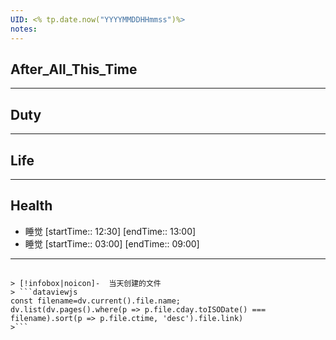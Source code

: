 ```yaml
---
UID: <% tp.date.now("YYYYMMDDHHmmss")%>
notes:
---
```

## After_All_This_Time


---
## Duty


---
## Life


---
## Health
-  睡觉 [startTime:: 12:30]  [endTime:: 13:00]
-  睡觉 [startTime:: 03:00]  [endTime:: 09:00]

---
##

```ad-flex
> [!infobox|noicon]-  当天创建的文件
> ```dataviewjs 
const filename=dv.current().file.name;
dv.list(dv.pages().where(p => p.file.cday.toISODate() === filename).sort(p => p.file.ctime, 'desc').file.link) 
>```
```